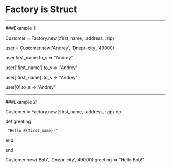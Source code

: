 Factory is Struct
=======================
***
###Example 1:

Customer = Factory.new(:first_name, :address, :zip)

user = Customer.new('Andrey', 'Dnepr-city', 49000)

 user.first_name.to_s        => "Andrey"
 
 user['first_name'].to_s     => "Andrey"
 
 user[:first_name] .to_s     => "Andrey"
 
 user[0].to_s                => "Andrey"
 
***
###Example 2:

Customer = Factory.new(:first_name, :address, :zip) do

  def greeting
  
     "Hello #{first_name}!"
     
  end
  
end

Customer.new('Bob', 'Dnepr-city', 49000).greeting    => "Hello Bob!"
